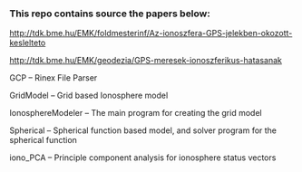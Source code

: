 ### This repo contains source the papers below:
http://tdk.bme.hu/EMK/foldmesterinf/Az-ionoszfera-GPS-jelekben-okozott-keslelteto

http://tdk.bme.hu/EMK/geodezia/GPS-meresek-ionoszferikus-hatasanak

GCP – Rinex File Parser

GridModel – Grid based Ionosphere model

IonosphereModeler – The main program for creating the grid model

Spherical – Spherical function based model, and solver program for the spherical function

iono_PCA – Principle component analysis for ionosphere status vectors


